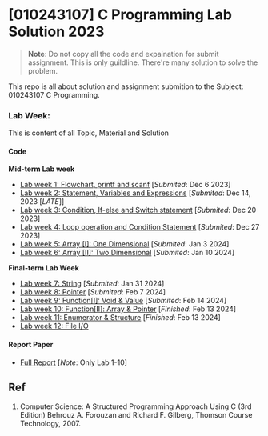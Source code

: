 # [010243107] C Programming Lab Solution 2023
>**Note**: Do not copy all the code and expaination for submit assignment. This is only guildline. There're many solution to solve the problem.

This repo is all about solution and assignment submition to the Subject: 010243107 C Programming.

### Lab Week:
This is content of all Topic, Material and Solution
#### Code
**Mid-term Lab week**
- [Lab week 1: Flowchart, printf and scanf](Lab1/) [*Submited*: Dec 6 2023]
- [Lab week 2: Statement, Variables and Expressions](Lab2/) [*Submited*: Dec 14, 2023 [*LATE*]]
- [Lab week 3: Condition, If-else and Switch statement](Lab3/) [*Submited*: Dec 20 2023]
- [Lab week 4: Loop operation and Condition Statement](Lab4/) [*Submited*: Dec 27 2023]
- [Lab week 5: Array [I]: One Dimensional](Lab5/) [*Submited*: Jan 3 2024]
- [Lab week 6: Array [II]: Two Dimensional](Lab6/) [*Submited*: Jan 10 2024]

**Final-term Lab Week**
- [Lab week 7: String](Lab7/) [*Submited*: Jan 31 2024]
- [Lab week 8: Pointer](Lab8/) [*Submited*: Feb 7 2024]
- [Lab week 9: Function[I]: Void & Value](Lab9/) [*Submited*: Feb 14 2024]
- [Lab week 10: Function[II]: Array & Pointer](Lab10/) [*Finished*: Feb 13 2024]
- [Lab week 11: Enumerator & Structure](Lab11/) [*Finished*: Feb 13 2024]
- [Lab week 12: File I/O](Lab12/)

#### Report Paper
- [Full Report](main.pdf) [*Note*: Only Lab 1-10]

## Ref
1. Computer Science: A Structured Programming Approach Using C
(3rd Edition)
Behrouz A. Forouzan and Richard F. Gilberg,
Thomson Course Technology, 2007. 